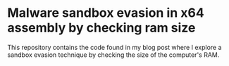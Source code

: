 # Malware sandbox evasion in x64 assembly by checking ram size

This repository contains the code found in my blog post where I explore a sandbox evasion technique by checking the size of the computer's RAM.
